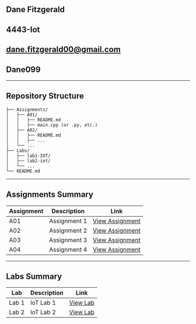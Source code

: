 ## Dane Fitzgerald

## 4443-Iot

## dane.fitzgerald00@gmail.com

## Dane099

---

## Repository Structure

```
├── Assignments/
│   ├── A01/
│   │   ├── README.md
│   │   ├── main.cpp (or .py, etc.)
│   ├── A02/
│   │   ├── README.md
│   │   ├── ...
│   └── ...
├── Labs/
│   ├── lab1-IOT/
│   ├── lab2-iot/
│   └── ...
└── README.md
```

---

## Assignments Summary

| Assignment | Description | Link |
|------------|-------------|------|
| A01        | Assignment 1 | [View Assignment](./Assignments/A01/) |
| A02        | Assignment 2 | [View Assignment](./Assignments/A02/) |
| A03        | Assignment 3 | [View Assignment](./Assignments/A03/) |
| A04        | Assignment 4 | [View Assignment](./Assignments/A04/) |

---

## Labs Summary

| Lab | Description | Link |
|-----|-------------|------|
| Lab 1 | IoT Lab 1 | [View Lab](./Labs/lab1-IOT/) |
| Lab 2 | IoT Lab 2 | [View Lab](./Labs/lab2-iot/) |
